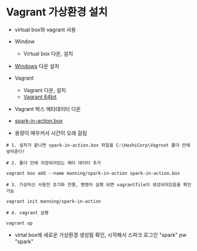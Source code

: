 # Vagrant 가상환경 설치

- virtual box와 vagrant 사용



- Window

  - Virtual box 다운, 설치 
- [Windows](https://download.virtualbox.org/virtualbox/6.1.32/VirtualBox-6.1.32-149290-Win.exe) 다운 설치
- Vagrant
  - Vagrant 다운, 설치
  - [Vagrant 64bit](https://releases.hashicorp.com/vagrant/2.2.19/vagrant_2.2.19_x86_64.msi)
- Vagrant 박스 메타데이터 다운
- [spark-in-action.box](https://app.vagrantup.com/anassbo/boxes/spark-in-action-box)
- 용량이 매우커서 시간이 오래 걸림

```Vagrant
# 1. 설치가 끝나면 spark-in-action.box 파일을 C:\HashiCorp\Vagrnat 폴더 안에 넣어준다!

# 2. 폴더 안에 저장되어있는 메타 데이터 추가

vagrant box add --name manning/spark-in-action spark-in-action.box

# 3. 가상머신 사용전 초기화 진행, 명령어 실행 되면 vagrantfile이 생성되어있음을 확인 가능

vagrant init manning/spark-in-action      

# 4. vagrant 실행

vagrant up
```

- virtal box에 새로운 가상환경 생성됨 확인, 시작해서 스파크 로그인 "spark" pw "spark"
